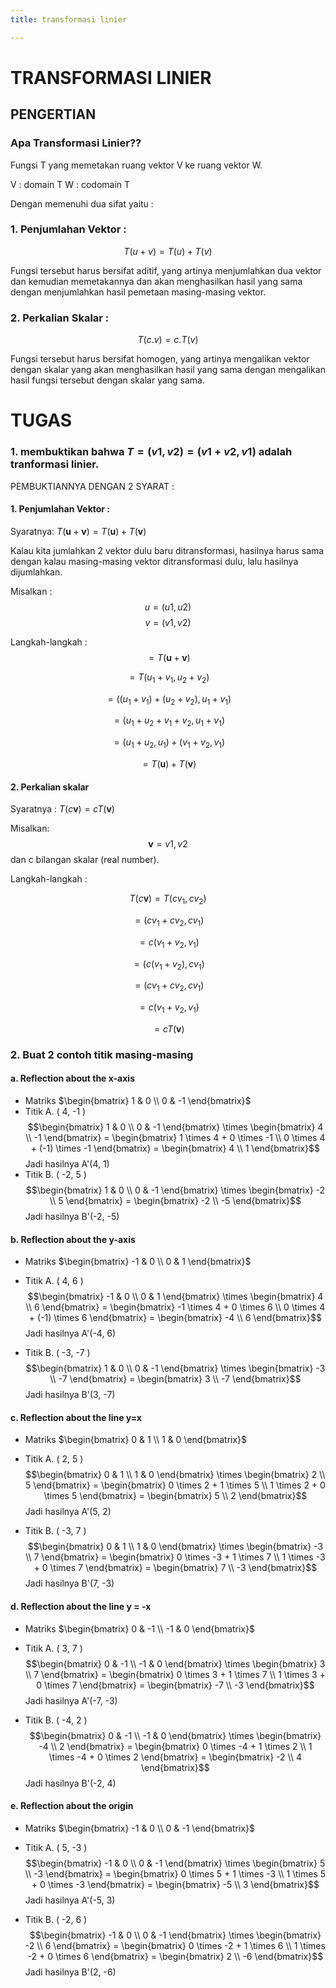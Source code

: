 ```yaml
---
title: transformasi linier

---
```


# TRANSFORMASI LINIER

## PENGERTIAN
### Apa Transformasi Linier??
Fungsi T yang memetakan ruang vektor V ke ruang vektor W.

V : domain T
W : codomain T 

Dengan memenuhi dua sifat yaitu : 
### 1. Penjumlahan Vektor :

$$T(u+v)=T(u)+T(v)$$

Fungsi tersebut harus bersifat aditif, yang artinya menjumlahkan dua vektor dan kemudian memetakannya dan akan menghasilkan hasil yang sama dengan menjumlahkan hasil pemetaan masing-masing vektor.

### 2. Perkalian Skalar :

$$T(c.v)=c.T (v)$$

Fungsi tersebut harus bersifat homogen, yang artinya mengalikan vektor dengan skalar yang akan menghasilkan hasil yang sama dengan mengalikan hasil fungsi tersebut dengan skalar yang sama.

# TUGAS

### 1. membuktikan bahwa $T =(v1,v2)=(v1+v2,v1)$ adalah tranformasi linier.

PEMBUKTIANNYA DENGAN 2 SYARAT : 
#### 1. Penjumlahan Vektor : 
Syaratnya: $T(\mathbf{u} + \mathbf{v}) = T(\mathbf{u}) + T(\mathbf{v})$

Kalau kita jumlahkan 2 vektor dulu baru ditransformasi, hasilnya harus sama dengan kalau masing-masing vektor ditransformasi dulu, lalu hasilnya dijumlahkan.

Misalkan : 
$$u = (u1,u2)$$$$v = (v1,v2)$$

Langkah-langkah : 
$$=T (\mathbf{u}+\mathbf{v})$$

$$=T(u_1 + v_1, u_2 + v_2)$$

$$= ((u_1 + v_1) + (u_2 + v_2), u_1 + v_1)$$

$$= (u_1 + u_2 + v_1 + v_2, u_1 + v_1)$$

$$= (u_1 + u_2, u_1) + (v_1 + v_2, v_1)$$

$$= T(\mathbf{u}) + T(\mathbf{v})$$

#### 2. Perkalian skalar
Syaratnya : $T(c\mathbf{v})=cT (\mathbf{v})$

Misalkan: 
$$\mathbf{v} = v1 , v2$$
dan c bilangan skalar (real number).

Langkah-langkah : 

$$T(c \mathbf{v}) = T(c v_1, c v_2)$$

$$= (c v_1 + c v_2, c v_1)$$

$$= c (v_1 + v_2, v_1)$$

$$= (c (v_1 + v_2), c v_1)$$

$$= (c v_1 + c v_2, c v_1)$$

$$= c (v_1 + v_2, v_1)$$

$$= c T(\mathbf{v})$$

### 2. Buat 2 contoh titik masing-masing

#### a. Reflection about the x-axis
- Matriks
$\begin{bmatrix}
1 & 0 \\
0 & -1
\end{bmatrix}$
- Titik A. ( 4, -1 )
$$\begin{bmatrix}
1 & 0 \\
0 & -1
\end{bmatrix}
\times
\begin{bmatrix}
4 \\
-1
\end{bmatrix}
=
\begin{bmatrix}
1 \times 4 + 0 \times -1 \\
0 \times 4 + (-1) \times -1
\end{bmatrix}
=
\begin{bmatrix}
4 \\
1
\end{bmatrix}$$
Jadi hasilnya A'(4, 1)
- Titik B. ( -2, 5 )
$$\begin{bmatrix}
1 & 0 \\
0 & -1
\end{bmatrix}
\times
\begin{bmatrix}
-2 \\
5
\end{bmatrix}
=
\begin{bmatrix}
-2 \\
-5
\end{bmatrix}$$
Jadi hasilnya B'(-2, -5)
#### b. Reflection about the y-axis
- Matriks
$\begin{bmatrix}
-1 & 0 \\
0 & 1
\end{bmatrix}$

- Titik A. ( 4, 6 )
$$\begin{bmatrix}
-1 & 0 \\
0 & 1
\end{bmatrix}
\times
\begin{bmatrix}
4 \\
6
\end{bmatrix}
=
\begin{bmatrix}
-1 \times 4 + 0 \times 6 \\
0 \times 4 + (-1) \times 6
\end{bmatrix}
=
\begin{bmatrix}
-4 \\
6
\end{bmatrix}$$
Jadi hasilnya A'(-4, 6)
- Titik B. ( -3, -7 )
$$\begin{bmatrix}
1 & 0 \\
0 & -1
\end{bmatrix}
\times
\begin{bmatrix}
-3 \\
-7
\end{bmatrix}
=
\begin{bmatrix}
3 \\
-7
\end{bmatrix}$$
Jadi hasilnya B'(3, -7)

#### c. Reflection about the line y=x
- Matriks
$\begin{bmatrix}
0 & 1 \\
1 & 0
\end{bmatrix}$

- Titik A. ( 2, 5 )
$$\begin{bmatrix}
0 & 1 \\
1 & 0
\end{bmatrix}
\times
\begin{bmatrix}
2 \\
5
\end{bmatrix}
=
\begin{bmatrix}
0 \times 2 + 1 \times 5 \\
1 \times 2 + 0 \times 5
\end{bmatrix}
=
\begin{bmatrix}
5 \\
2
\end{bmatrix}$$
Jadi hasilnya A'(5, 2)
- Titik B. ( -3, 7 )
$$\begin{bmatrix}
0 & 1 \\
1 & 0
\end{bmatrix}
\times
\begin{bmatrix}
-3 \\
7
\end{bmatrix}
=
\begin{bmatrix}
0 \times -3 + 1 \times 7 \\
1 \times -3 + 0 \times 7
\end{bmatrix}
=
\begin{bmatrix}
7 \\
-3
\end{bmatrix}$$
Jadi hasilnya B'(7, -3)

#### d. Reflection about the line y = -x
- Matriks
$\begin{bmatrix}
0 & -1 \\
-1 & 0
\end{bmatrix}$

- Titik A. ( 3, 7 )
$$\begin{bmatrix}
0 & -1 \\
-1 & 0
\end{bmatrix}
\times
\begin{bmatrix}
3 \\
7
\end{bmatrix}
=
\begin{bmatrix}
0 \times 3 + 1 \times 7 \\
1 \times 3 + 0 \times 7
\end{bmatrix}
=
\begin{bmatrix}
-7 \\
-3
\end{bmatrix}$$
Jadi hasilnya A'(-7, -3)

- Titik B. ( -4, 2 )
$$\begin{bmatrix}
0 & -1 \\
-1 & 0
\end{bmatrix}
\times
\begin{bmatrix}
-4 \\
2
\end{bmatrix}
=
\begin{bmatrix}
0 \times -4 + 1 \times 2 \\
1 \times -4 + 0 \times 2
\end{bmatrix}
=
\begin{bmatrix}
-2 \\
4
\end{bmatrix}$$
Jadi hasilnya B'(-2, 4)

#### e. Reflection about the origin
- Matriks
$\begin{bmatrix}
-1 & 0 \\
0 & -1
\end{bmatrix}$

- Titik A. ( 5, -3 )
$$\begin{bmatrix}
-1 & 0 \\
0 & -1
\end{bmatrix}
\times
\begin{bmatrix}
5 \\
-3
\end{bmatrix}
=
\begin{bmatrix}
0 \times 5 + 1 \times -3 \\
1 \times 5 + 0 \times -3
\end{bmatrix}
=
\begin{bmatrix}
-5 \\
3
\end{bmatrix}$$
Jadi hasilnya A'(-5, 3)

- Titik B. ( -2, 6 )
$$\begin{bmatrix}
-1 & 0 \\
0 & -1
\end{bmatrix}
\times
\begin{bmatrix}
-2 \\
6
\end{bmatrix}
=
\begin{bmatrix}
0 \times -2 + 1 \times 6 \\
1 \times -2 + 0 \times 6
\end{bmatrix}
=
\begin{bmatrix}
2 \\
-6
\end{bmatrix}$$
Jadi hasilnya B'(2, -6)